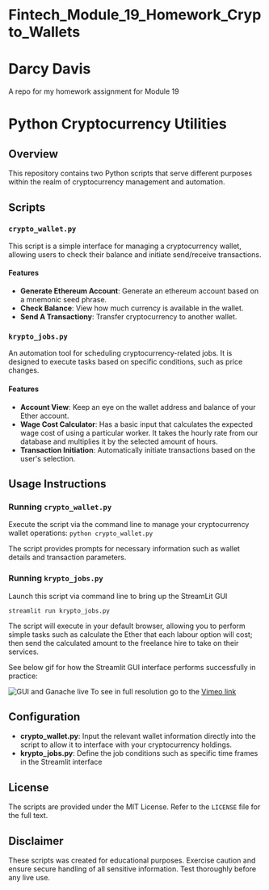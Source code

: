 # Fintech_Module_19_Homework_Crypto_Wallets
# Darcy Davis
A repo for my homework assignment for Module 19

# Python Cryptocurrency Utilities

## Overview

This repository contains two Python scripts that serve different purposes within the realm of cryptocurrency management and automation.

## Scripts

### `crypto_wallet.py`

This script is a simple interface for managing a cryptocurrency wallet, allowing users to check their balance and initiate send/receive transactions.

#### Features

- **Generate Ethereum Account**: Generate an ethereum account based on a mnemonic seed phrase.
- **Check Balance**: View how much currency is available in the wallet.
- **Send A Transactiony**: Transfer cryptocurrency to another wallet.


### `krypto_jobs.py`

An automation tool for scheduling cryptocurrency-related jobs. It is designed to execute tasks based on specific conditions, such as price changes.

#### Features

- **Account View**: Keep an eye on the wallet address and balance of your Ether account.
- **Wage Cost Calculator**: Has a basic input that calculates the expected wage cost of using a particular worker.  It takes the hourly rate from our database and multiplies it by the selected amount of hours.
- **Transaction Initiation**: Automatically initiate transactions based on the user's selection.

## Usage Instructions

### Running `crypto_wallet.py`

Execute the script via the command line to manage your cryptocurrency wallet operations:
```python crypto_wallet.py```

The script provides prompts for necessary information such as wallet details and transaction parameters.

### Running `krypto_jobs.py`

Launch this script via command line to bring up the StreamLit GUI

```streamlit run krypto_jobs.py```


The script will execute in your default browser, allowing you to perform simple tasks such as calculate the Ether that each labour option will cost; then send the calculated amount to the freelance hire to take on their services.

See below gif for how the Streamlit GUI interface performs successfully in practice:

![GUI and Ganache live](https://github.com/darcy5d/Fintech_Module_19_Homework_Crypto_Wallets/blob/main/screengrabs/ganche_streamlit_live2.gif?raw=true)
To see in full resolution go to the [Vimeo link](https://vimeo.com/881344422?share=copy)

## Configuration

- **crypto_wallet.py**: Input the relevant wallet information directly into the script to allow it to interface with your cryptocurrency holdings.
- **krypto_jobs.py**: Define the job conditions such as specific time frames in the Streamlit interface

## License

The scripts are provided under the MIT License. Refer to the `LICENSE` file for the full text.

## Disclaimer

These scripts was created for educational purposes. Exercise caution and ensure secure handling of all sensitive information. Test thoroughly before any live use.
